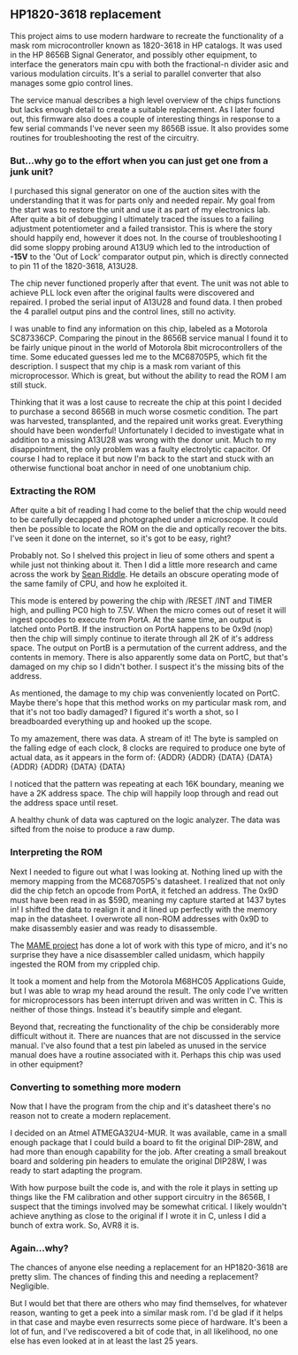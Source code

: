## HP1820-3618 replacement

This project aims to use modern hardware to recreate the functionality of a mask rom microcontroller known as 1820-3618 in HP catalogs. It was used in the HP 8656B Signal Generator, and possibly other equipment, to interface the generators main cpu with both the fractional-n divider asic and various modulation circuits. It's a serial to parallel converter that also manages some gpio control lines.

The service manual describes a high level overview of the chips functions but lacks enough detail to create a suitable replacement. As I later found out, this firmware also does a couple of interesting things in response to a few serial commands I've never seen my 8656B issue. It also provides some routines for troubleshooting the rest of the circuitry.

### But...why go to the effort when you can just get one from a junk unit?

I purchased this signal generator on one of the auction sites with the understanding that it was for parts only and needed repair. My goal from the start was to restore the unit and use it as part of my electronics lab. After quite a bit of debugging I ultimately traced the issues to a failing adjustment potentiometer and a failed transistor. This is where the story should happily end, however it does not. In the course of troubleshooting I did some sloppy probing around A13U9 which led to the introduction of **-15V** to the 'Out of Lock' comparator output pin, which is directly connected to pin 11 of the 1820-3618, A13U28.

The chip never functioned properly after that event. The unit was not able to achieve PLL lock even after the original faults were discovered and repaired. I probed the serial input of A13U28 and found data. I then probed the 4 parallel output pins and the control lines, still no activity.

I was unable to find any information on this chip, labeled as a Motorola SC87336CP. Comparing the pinout in the 8656B service manual I found it to be fairly unique pinout in the world of Motorola 8bit microcontrollers of the time. Some educated guesses led me to the MC68705P5, which fit the description. I suspect that my chip is a mask rom variant of this microprocessor. Which is great, but without the ability to read the ROM I am still stuck.

Thinking that it was a lost cause to recreate the chip at this point I decided to purchase a second 8656B in much worse cosmetic condition. The part was harvested, transplanted, and the repaired unit works great. Everything should have been wonderful! Unfortunately I decided to investigate what in addition to a missing A13U28 was wrong with the donor unit. Much to my disappointment, the only problem was a faulty electrolytic capacitor. Of course I had to replace it but now I'm back to the start and stuck with an otherwise functional boat anchor in need of one unobtanium chip.

### Extracting the ROM

After quite a bit of reading I had come to the belief that the chip would need to be carefully decapped and photographed under a microscope. It could then be possible to locate the ROM on the die and optically recover the bits. I've seen it done on the internet, so it's got to be easy, right?

Probably not. So I shelved this project in lieu of some others and spent a while just not thinking about it. Then I did a little more research and came across the work by [Sean Riddle](http://seanriddle.com/mc68705p5.html). He details an obscure operating mode of the same family of CPU, and how he exploited it.

This mode is entered by powering the chip with /RESET /INT and TIMER high, and pulling PC0 high to 7.5V. When the micro comes out of reset it will ingest opcodes to execute from PortA. At the same time, an output is latched onto PortB. If the instruction on PortA happens to be 0x9d (nop) then the chip will simply continue to iterate through all 2K of it's address space. The output on PortB is a permutation of the current address, and the contents in memory. There is also apparently some data on PortC, but that's damaged on my chip so I didn't bother. I suspect it's the missing bits of the address.

As mentioned, the damage to my chip was conveniently located on PortC. Maybe there's hope that this method works on my particular mask rom, and that it's not too badly damaged? I figured it's worth a shot, so I breadboarded everything up and hooked up the scope.

To my amazement, there was data. A stream of it! The byte is sampled on the falling edge of each clock, 8 clocks are required to produce one byte of actual data, as it appears in the form of:
    {ADDR} {ADDR} {DATA} {DATA} {ADDR} {ADDR} {DATA} {DATA}

I noticed that the pattern was repeating at each 16K boundary, meaning we have a 2K address space. The chip will happily loop through and read out the address space until reset.

A healthy chunk of data was captured on the logic analyzer. The data was sifted from the noise to produce a raw dump.

### Interpreting the ROM

Next I needed to figure out what I was looking at. Nothing lined up with the memory mapping from the MC68705P5's datasheet. I realized that not only did the chip fetch an opcode from PortA, it fetched an address. The 0x9D must have been read in as $59D, meaning my capture started at 1437 bytes in! I shifted the data to realign it and it lined up perfectly with the memory map in the datasheet. I overwrote all non-ROM addresses with 0x9D to make disassembly easier and was ready to disassemble.

The [MAME project](https://www.mamedev.org/) has done a lot of work with this type of micro, and it's no surprise they have a nice disassembler called unidasm, which happily ingested the ROM from my crippled chip.

It took a moment and help from the Motorola M68HC05 Applications Guide, but I was able to wrap my head around the result. The only code I've written for microprocessors has been interrupt driven and was written in C. This is neither of those things. Instead it's beautify simple and elegant.

Beyond that, recreating the functionality of the chip be considerably more difficult without it. There are nuances that are not discussed in the service manual. I've also found that a test pin labeled as unused in the service manual does have a routine associated with it. Perhaps this chip was used in other equipment?

### Converting to something more modern

Now that I have the program from the chip and it's datasheet there's no reason not to create a modern replacement.

I decided on an Atmel ATMEGA32U4-MUR. It was available, came in a small enough package that I could build a board to fit the original DIP-28W, and had more than enough capability for the job. After creating a small breakout board and soldering pin headers to emulate the original DIP28W, I was ready to start adapting the program.

With how purpose built the code is, and with the role it plays in setting up things like the FM calibration and other support circuitry in the 8656B, I suspect that the timings involved may be somewhat critical. I likely wouldn't achieve anything as close to the original if I wrote it in C, unless I did a bunch of extra work. So, AVR8 it is.

### Again...why?

The chances of anyone else needing a replacement for an HP1820-3618 are pretty slim. The chances of finding this and needing a replacement? Negligible.

But I would bet that there are others who may find themselves, for whatever reason, wanting to get a peek into a similar mask rom. I'd be glad if it helps in that case and maybe even resurrects some piece of hardware. It's been a lot of fun, and I've rediscovered a bit of code that, in all likelihood, no one else has even looked at in at least the last 25 years.